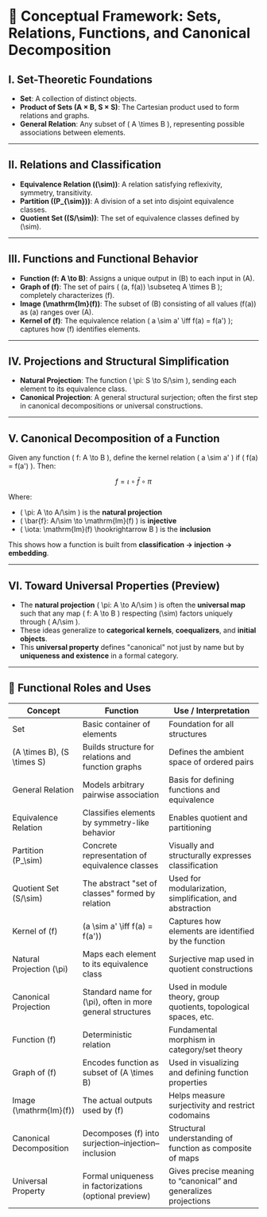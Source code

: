# 🧠 Conceptual Framework: Sets, Relations, Functions, and Canonical Decomposition

## I. Set-Theoretic Foundations

- **Set**: A collection of distinct objects.
- **Product of Sets (A × B, S × S)**: The Cartesian product used to form relations and graphs.
- **General Relation**: Any subset of \( A \times B \), representing possible associations between elements.

---

## II. Relations and Classification

- **Equivalence Relation (\(\sim\))**: A relation satisfying reflexivity, symmetry, transitivity.
- **Partition (\(P_{\sim}\))**: A division of a set into disjoint equivalence classes.
- **Quotient Set (\(S/\sim\))**: The set of equivalence classes defined by \(\sim\).

---

## III. Functions and Functional Behavior

- **Function \(f: A \to B\)**: Assigns a unique output in \(B\) to each input in \(A\).
- **Graph of \(f\)**: The set of pairs \( (a, f(a)) \subseteq A \times B \); completely characterizes \(f\).
- **Image \(\mathrm{Im}(f)\)**: The subset of \(B\) consisting of all values \(f(a)\) as \(a\) ranges over \(A\).
- **Kernel of \(f\)**: The equivalence relation \( a \sim a' \iff f(a) = f(a') \); captures how \(f\) identifies elements.

---

## IV. Projections and Structural Simplification

- **Natural Projection**: The function \( \pi: S \to S/\sim \), sending each element to its equivalence class.
- **Canonical Projection**: A general structural surjection; often the first step in canonical decompositions or universal constructions.

---

## V. Canonical Decomposition of a Function

Given any function \( f: A \to B \), define the kernel relation \( a \sim a' \) if \( f(a) = f(a') \). Then:

$$
f = \iota \circ \bar{f} \circ \pi
$$

Where:
- \( \pi: A \to A/\sim \) is the **natural projection**
- \( \bar{f}: A/\sim \to \mathrm{Im}(f) \) is **injective**
- \( \iota: \mathrm{Im}(f) \hookrightarrow B \) is the **inclusion**

This shows how a function is built from **classification → injection → embedding**.

---

## VI. Toward Universal Properties (Preview)

- The **natural projection** \( \pi: A \to A/\sim \) is often the **universal map** such that any map \( f: A \to B \) respecting \(\sim\) factors uniquely through \( A/\sim \).
- These ideas generalize to **categorical kernels**, **coequalizers**, and **initial objects**.
- This **universal property** defines "canonical" not just by name but by **uniqueness and existence** in a formal category.

---

## 🔧 Functional Roles and Uses

| **Concept**             | **Function**                                                       | **Use / Interpretation**                                           |
|-------------------------|---------------------------------------------------------------------|---------------------------------------------------------------------|
| Set                     | Basic container of elements                                         | Foundation for all structures                                       |
| \(A \times B\), \(S \times S\) | Builds structure for relations and function graphs                 | Defines the ambient space of ordered pairs                          |
| General Relation        | Models arbitrary pairwise association                              | Basis for defining functions and equivalence                        |
| Equivalence Relation    | Classifies elements by symmetry-like behavior                      | Enables quotient and partitioning                                   |
| Partition \(P_\sim\)    | Concrete representation of equivalence classes                     | Visually and structurally expresses classification                  |
| Quotient Set \(S/\sim\) | The abstract "set of classes" formed by relation                   | Used for modularization, simplification, and abstraction            |
| Kernel of \(f\)         | \(a \sim a' \iff f(a) = f(a')\)                                     | Captures how elements are identified by the function                |
| Natural Projection \(\pi\) | Maps each element to its equivalence class                      | Surjective map used in quotient constructions                       |
| Canonical Projection    | Standard name for \(\pi\), often in more general structures        | Used in module theory, group quotients, topological spaces, etc.    |
| Function \(f\)          | Deterministic relation                                              | Fundamental morphism in category/set theory                         |
| Graph of \(f\)          | Encodes function as subset of \(A \times B\)                       | Used in visualizing and defining function properties                |
| Image \(\mathrm{Im}(f)\)| The actual outputs used by \(f\)                                   | Helps measure surjectivity and restrict codomains                   |
| Canonical Decomposition | Decomposes \(f\) into surjection–injection–inclusion               | Structural understanding of function as composite of maps           |
| Universal Property      | Formal uniqueness in factorizations (optional preview)             | Gives precise meaning to “canonical” and generalizes projections    |
